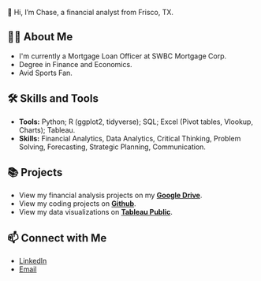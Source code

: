 👋 Hi, I’m Chase, a financial analyst from Frisco, TX. 

## 🙋‍♂️ About Me
- I'm currently a Mortgage Loan Officer at SWBC Mortgage Corp. 
- Degree in Finance and Economics.
- Avid Sports Fan.

## 🛠 Skills and Tools
- **Tools:** Python; R (ggplot2, tidyverse); SQL; Excel (Pivot tables, Vlookup, Charts); Tableau.
- **Skills:** Financial Analytics, Data Analytics, Critical Thinking, Problem Solving, Forecasting, Strategic Planning, Communication.

## 📚 Projects
- View my financial analysis projects on my [**Google Drive**](https://drive.google.com/drive/folders/1xIU4f-2JNOK8iLXhAMTiGJzov3ravO9D?usp=drive_link).
- View my coding projects on [**Github**](https://github.com/chasegaskill?tab=repositories).
- View my data visualizations on [**Tableau Public**](https://public.tableau.com/app/profile/chase.gaskill).

## 📫 Connect with Me
- [LinkedIn](https://www.linkedin.com/in/chasegaskill/)
- [Email](mailto:chase.gaskill@outlook.com)
